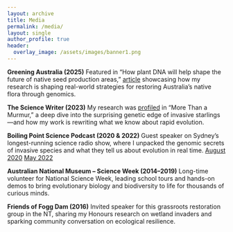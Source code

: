 ```yaml
---
layout: archive
title: Media
permalink: /media/
layout: single
author_profile: true
header:
  overlay_image: /assets/images/banner1.png
---
```


<style>
  hr { 
    display: block;
    margin-before: 0.5em;
    margin-after: 0.5em;
    margin-start: auto;
    margin-end: auto;
    overflow: hidden;
    border-style: inset;
    border-width: 1px;
}
  </style>

**Greening Australia (2025)**
Featured in “How plant DNA will help shape the future of native seed production areas,” [article](https://www.greeningaustralia.org.au/how-plant-dna-will-help-shape-the-future-of-native-seed-production-areas/) showcasing how my research is shaping real-world strategies for restoring Australia’s native flora through genomics.

**The Science Writer (2023)**
My research was [profiled](https://www.thesciencewriter.org/enigma-stories/more-than-a-murmur-invasive-starlings-alaska) in “More Than a Murmur,” a deep dive into the surprising genetic edge of invasive starlings—and how my work is rewriting what we know about rapid evolution.

**Boiling Point Science Podcast (2020 & 2022)**
Guest speaker on Sydney’s longest-running science radio show, where I unpacked the genomic secrets of invasive species and what they tell us about evolution in real time.
[August 2020](https://wp.eastsidefm.org/podcast/invasive-species-special/)
[May 2022](https://wp.eastsidefm.org/podcast/understanding-invasive-species/)

**Australian National Museum – Science Week (2014–2019)**
Long-time volunteer for National Science Week, leading school tours and hands-on demos to bring evolutionary biology and biodiversity to life for thousands of curious minds.

**Friends of Fogg Dam (2016)**
Invited speaker for this grassroots restoration group in the NT, sharing my Honours research on wetland invaders and sparking community conversation on ecological resilience.

